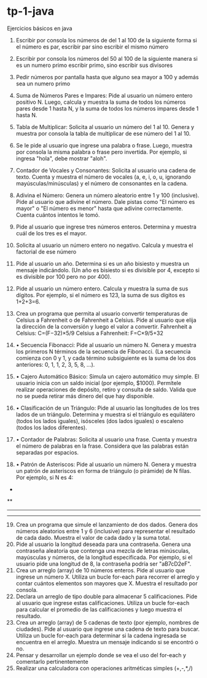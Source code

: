 # tp-1-java

Ejercicios básicos en java

1. Escribir por consola los números de del 1 al 100 de la siguiente forma
si el número es par, escribir par sino escribir el mismo número
2. Escribir por consola los números del 50 al 100 de la siguiente manera si es un numero primo
escribir primo, sino escribir sus divisores
3. Pedir números por pantalla hasta que alguno sea mayor a 100 y además sea un numero primo
4. Suma de Números Pares e Impares: Pide al usuario un número entero positivo N. Luego,
calcula y muestra la suma de todos los números pares desde 1 hasta N, y la suma de todos los
números impares desde 1 hasta N.
5. Tabla de Multiplicar: Solicita al usuario un número del 1 al 10. Genera y muestra por consola
la tabla de multiplicar de ese número del 1 al 10.
6. Se Ie pide al usuario que ingrese una palabra o frase. Luego, muestra por consola la misma
palabra o frase pero invertida. Por ejemplo, si ingresa &quot;hola&quot;, debe mostrar &quot;aloh&quot;.
7. Contador de Vocales y Consonantes: Solicita al usuario una cadena de texto. Cuenta y
muestra el número de vocales (a, e, i, o, u, ignorando mayúsculas/minúsculas) y el número de
consonantes en la cadena.
8. Adivina el Número: Genera un número aleatorio entre 1 y 100 (inclusive). Pide al usuario
que adivine el número. Dale pistas como &quot;El número es mayor&quot; o &quot;El número es menor&quot;
hasta que adivine correctamente. Cuenta cuántos intentos le tomó.
9. Pide al usuario que ingrese tres números enteros. Determina y muestra cuál de los tres es el
mayor.
10. Solicita al usuario un número entero no negativo. Calcula y muestra el factorial de ese
número
11. Pide al usuario un año. Determina si es un año bisiesto y muestra un mensaje indicándolo.
(Un año es bisiesto si es divisible por 4, excepto si es divisible por 100 pero no por 400).
12. Pide al usuario un número entero. Calcula y muestra la suma de sus dígitos. Por ejemplo, si el
número es 123, la suma de sus dígitos es 1+2+3=6.
13. Crea un programa que permita al usuario convertir temperaturas de Celsius a Fahrenheit o de
Fahrenheit a Celsius. Pide al usuario que elija la dirección de la conversión y luego el valor a
convertir.
Fahrenheit a Celsius: C=(F−32)×5/9
Celsius a Fahrenheit: F=C×9/5+32

14. • Secuencia Fibonacci: Pide al usuario un número N. Genera y muestra los primeros N
términos de la secuencia de Fibonacci. (La secuencia comienza con 0 y 1, y cada término
subsiguiente es la suma de los dos anteriores: 0, 1, 1, 2, 3, 5, 8, ...).

15. • Cajero Automático Básico: Simula un cajero automático muy simple. El usuario inicia con
un saldo inicial (por ejemplo, $1000). Permítele realizar operaciones de depósito, retiro y
consulta de saldo. Valida que no se pueda retirar más dinero del que hay disponible.
16. • Clasificación de un Triángulo: Pide al usuario las longitudes de los tres lados de un
triángulo. Determina y muestra si el triángulo es equilátero (todos los lados iguales), isósceles
(dos lados iguales) o escaleno (todos los lados diferentes).
17. • Contador de Palabras: Solicita al usuario una frase. Cuenta y muestra el número de palabras
en la frase. Considera que las palabras están separadas por espacios.
18. • Patrón de Asteriscos: Pide al usuario un número N. Genera y muestra un patrón de
asteriscos en forma de triángulo (o pirámide) de N filas. Por ejemplo, si N es 4:
*
**
***
****
19. Crea un programa que simule el lanzamiento de dos dados. Genera dos números aleatorios
entre 1 y 6 (inclusive) para representar el resultado de cada dado. Muestra el valor de cada
dado y la suma total.
20. Pide al usuario la longitud deseada para una contraseña. Genera una contraseña aleatoria que
contenga una mezcla de letras minúsculas, mayúsculas y números, de la longitud
especificada. Por ejemplo, si el usuario pide una longitud de 8, la contraseña podría ser
&quot;aB7cD2eF&quot;.
21. Crea un arreglo (array) de 10 números enteros. Pide al usuario que ingrese un número X.
Utiliza un bucle for-each para recorrer el arreglo y contar cuántos elementos son mayores que
X. Muestra el resultado por consola.
22. Declara un arreglo de tipo double para almacenar 5 calificaciones. Pide al usuario que ingrese
estas calificaciones. Utiliza un bucle for-each para calcular el promedio de las calificaciones
y luego muestra el resultado.
23. Crea un arreglo (array) de 5 cadenas de texto (por ejemplo, nombres de ciudades). Pide al
usuario que ingrese una cadena de texto para buscar. Utiliza un bucle for-each para
determinar si la cadena ingresada se encuentra en el arreglo. Muestra un mensaje indicando si
se encontró o no.
24. Pensar y desarrollar un ejemplo donde se vea el uso del for-each y comentarlo
pertinentemente
25. Realizar una calculadora con operaciones aritméticas simples (+,-,*,/)
